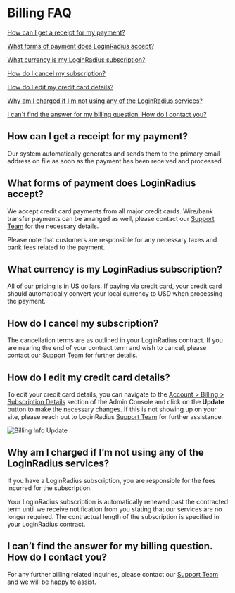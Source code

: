 # Billing FAQ

 
[How can I get a receipt for my payment?](#howcanigetareceiptformypayment0)
 
[What forms of payment does LoginRadius accept?](#whatformsofpaymentdoesloginradiusaccept1)
 
[What currency is my LoginRadius subscription?](#whatcurrencyismyloginradiussubscription2)
 
[How do I cancel my subscription?](#howdoicancelmysubscription3)
 
[How do I edit my credit card details?](#howdoieditmycreditcarddetails4)
 
[Why am I charged if I'm not using any of the LoginRadius services?](#whyamichargedifimnotusinganyoftheloginradiusservices5)
 
[I can't find the answer for my billing question. How do I contact you?](#icantfindtheanswerformybillingquestionhowdoicontactyou6)
 
 

## How can I get a receipt for my payment?

Our system automatically generates and sends them to the primary email address on file as soon as the payment has been received and processed.

## What forms of payment does LoginRadius accept?



We accept credit card payments from all major credit cards. Wire/bank transfer payments can be arranged as well, please contact our [Support Team](https://adminconsole.loginradius.com/support/tickets/open-a-new-ticket) for the necessary details.

Please note that customers are responsible for any necessary taxes and bank fees related to the payment.

## What currency is my LoginRadius subscription?

All of our pricing is in US dollars. If paying via credit card, your credit card should automatically convert your local currency to USD when processing the payment.

## How do I cancel my subscription?

The cancellation terms are as outlined in your LoginRadius contract. If you are nearing the end of your contract term and wish to cancel, please contact our [Support Team](https://adminconsole.loginradius.com/support/tickets/open-a-new-ticket) for further details.

## How do I edit my credit card details?

To edit your credit card details, you can navigate to the [Account > Billing > Subscription Details](https://adminconsole.loginradius.com/account/billing/subscription-details) section of the Admin Console and click on the **Update** button to make the necessary changes. If this is not showing up on your site, please reach out to LoginRadius [Support Team](https://adminconsole.loginradius.com/support/tickets/open-a-new-ticket) for further assistance.

![Billing Info Update](https://apidocs.lrcontent.com/images/cc_147110029965bd1fec0f3dc4.67854665.png "Billing Info Update")

## Why am I charged if I’m not using any of the LoginRadius services?

If you have a LoginRadius subscription, you are responsible for the fees incurred for the subscription. 

Your LoginRadius subscription is automatically renewed past the contracted term until we receive notification from you stating that our services are no longer required. The contractual length of the subscription is specified in your LoginRadius contract.

## I can’t find the answer for my billing question. How do I contact you?

For any further billing related inquiries, please contact our [Support Team](https://adminconsole.loginradius.com/support/tickets/open-a-new-ticket) and we will be happy to assist.
